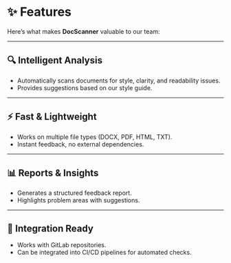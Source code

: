 # ✨ Features

Here’s what makes **DocScanner** valuable to our team:

---

## 🔍 Intelligent Analysis

- Automatically scans documents for style, clarity, and readability issues.
- Provides suggestions based on our style guide.

---

## ⚡ Fast & Lightweight

- Works on multiple file types (DOCX, PDF, HTML, TXT).
- Instant feedback, no external dependencies.

---

## 📊 Reports & Insights

- Generates a structured feedback report.
- Highlights problem areas with suggestions.

---

## 🔗 Integration Ready

- Works with GitLab repositories.
- Can be integrated into CI/CD pipelines for automated checks.
